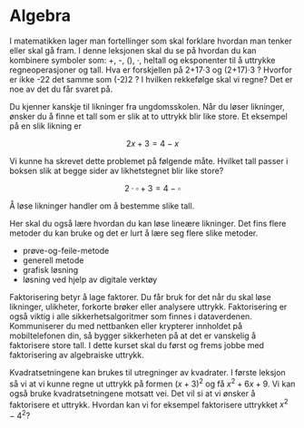 # Algebra 

I matematikken lager man fortellinger som skal forklare hvordan man tenker eller skal gå fram. I denne leksjonen skal du se på hvordan du kan kombinere symboler som: +, -, (), ·, heltall og eksponenter til å uttrykke regneoperasjoner og tall.
Hva er forskjellen på 2+17·3 og (2+17)·3 ? Hvorfor er ikke -22 det samme som (-2)2 ? I hvilken rekkefølge skal vi regne? Det er noe av det du får svaret på.

Du kjenner kanskje til likninger fra ungdomsskolen. Når du løser likninger, ønsker du å finne et tall som er slik at to uttrykk blir like store. Et eksempel på en slik likning er 

$$ 2x+3=4-x$$

Vi kunne ha skrevet dette problemet på følgende måte. Hvilket tall passer i boksen slik at begge sider av likhetstegnet blir like store? 

$$ 2 \cdot \square +3=4-\square$$  

Å løse likninger handler om å bestemme slike tall.

Her skal du også lære hvordan du kan løse lineære likninger. Det fins flere metoder du kan bruke og det er lurt å lære seg flere slike metoder.

* prøve-og-feile-metode
* generell metode
* grafisk løsning
* løsning ved hjelp av digitale verktøy 


Faktorisering betyr å lage faktorer. Du får bruk for det når du skal løse likninger, ulikheter, forkorte brøker eller analysere uttrykk. Faktorisering er også viktig i alle sikkerhetsalgoritmer som finnes i dataverdenen. Kommuniserer du med nettbanken eller krypterer innholdet på mobiltelefonen din, så bygger sikkerheten på at det er vanskelig å faktorisere store tall. I dette kurset skal du først og frems jobbe med faktorisering av algebraiske uttrykk.

Kvadratsetningene kan brukes til utregninger av kvadrater.  I første leksjon så vi at vi kunne regne ut uttrykk på formen $(x+3)^2$
 og få $x^2+6x+9$. Vi kan også bruke kvadratsetningene motsatt vei. Det vil si at vi ønsker å faktorisere et uttrykk. Hvordan kan vi for eksempel faktorisere uttrykket $x^2−4^2$? 

 
